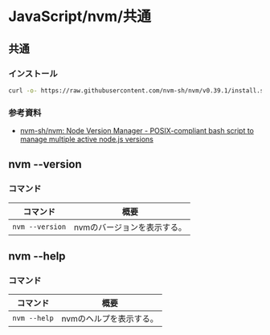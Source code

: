 # JavaScript/nvm/共通

## 共通

### インストール

```bash
curl -o- https://raw.githubusercontent.com/nvm-sh/nvm/v0.39.1/install.sh | bash
```

### 参考資料

- [nvm-sh/nvm: Node Version Manager - POSIX-compliant bash script to manage multiple active node.js versions](https://github.com/nvm-sh/nvm)

## nvm --version

### コマンド

| コマンド        | 概要                        |
| --------------- | --------------------------- |
| `nvm --version` | nvmのバージョンを表示する。 |

## nvm --help

### コマンド

| コマンド     | 概要                    |
| ------------ | ----------------------- |
| `nvm --help` | nvmのヘルプを表示する。 |
